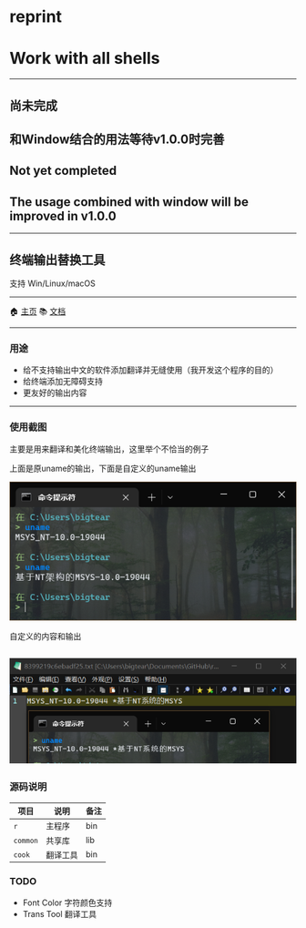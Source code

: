 # reprint

# Work with all shells

---

## 尚未完成
## 和Window结合的用法等待v1.0.0时完善

## Not yet completed
## The usage combined with window will be improved in v1.0.0

---

## 终端输出替换工具

支持 Win/Linux/macOS

---

🏠 [主页](https://github.com/BigTear/reprint) 📚 [文档](https://github.com/BigTear/reprint)

---

### 用途

- 给不支持输出中文的软件添加翻译并无缝使用（我开发这个程序的目的）
- 给终端添加无障碍支持
- 更友好的输出内容

---

### 使用截图
主要是用来翻译和美化终端输出，这里举个不恰当的例子

上面是原uname的输出，下面是自定义的uname输出

![uname-old-new](assets/uname-old-new.png)

自定义的内容和输出

![uname-new2](assets/uname-new2.png)
---

### 源码说明

| 项目       | 说明   |  备注 |
|----------|------|-----|
| `r`      | 主程序  | bin |
| `common` | 共享库  | lib |
| `cook`   | 翻译工具 | bin |

### TODO

- Font Color 字符颜色支持
- Trans Tool 翻译工具